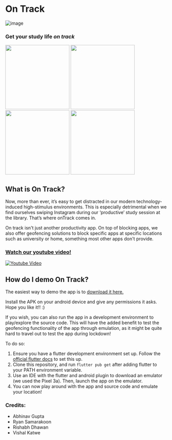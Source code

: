 # On Track
![image](https://user-images.githubusercontent.com/25571542/126901749-7eaab87d-91e3-466f-ac5d-be3690293b48.png)
### Get your study life _on track_
<p float="left">
  <img src="https://user-images.githubusercontent.com/60831265/126900881-88514559-1da1-49d2-ab9c-848586a04f2b.png" width="200" />
  <img src="https://user-images.githubusercontent.com/60831265/126900906-96014d5b-e1d5-471f-b797-8de423af87f9.png" width="200" /> 
  <img src="https://user-images.githubusercontent.com/60831265/126901079-d2d4ee57-0a46-495f-921f-dd6ce1b072ea.png" width="200" />
  <img src="https://user-images.githubusercontent.com/60831265/126901028-8651bd44-4986-4d19-bf24-988729f6119c.png" width="200" />
</p>

## What is On Track?

Now, more than ever, it’s easy to get distracted in our modern technology-induced high-stimulus environments. 
This is especially detrimental when we find ourselves swiping Instagram during our ‘productive’ study session at the library. 
That’s where onTrack comes in.

On track isn't just another productivity app. On top of blocking apps, we also offer geofencing solutions to block specific apps at
specific locations such as university or home, something most other apps don't provide.

### [Watch our youtube video!](https://youtu.be/YtZ1BVuTrME)
[![Youtube Video](https://img.youtube.com/vi/YtZ1BVuTrME/0.jpg)](https://www.youtube.com/watch?v=YtZ1BVuTrME)

## How do I demo On Track?
The easiest way to demo the app is to [download it here.](https://github.com/WinterHack-2021/WinterHack-App/releases/tag/1.0)

Install the APK on your android device and give any permissions it asks. Hope you like it!! :)

If you wish, you can also run the app in a development environment to play/explore the source code.
This will have the added benefit to test the geofencing functionality of the app through emulation, as it might be quite hard to
travel out to test the app during lockdown!

To do so:
1. Ensure you have a flutter development environment set up. Follow the [official flutter docs](https://flutter.dev/docs/get-started/install) to set this up.
1. Clone this repository, and run `flutter pub get` after adding flutter to your PATH environment variable.
1. Use an IDE with the flutter and android plugin to download an emulator (we used the Pixel 3a). Then, launch the app on the emulator.
1. You can now play around with the app and source code and emulate your location!

### Credits:
- Abhinav Gupta
- Ryan Samarakoon
- Rishabh Dhawan
- Vishal Katwe
